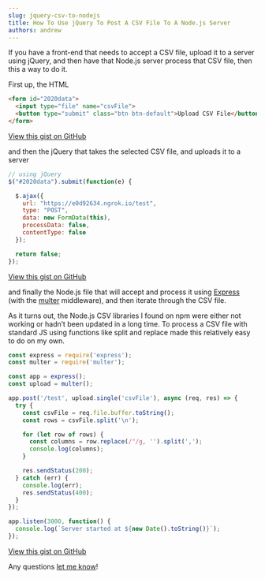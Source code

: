 ```yaml
---
slug: jquery-csv-to-nodejs
title: How To Use jQuery To Post A CSV File To A Node.js Server
authors: andrew
---
```


If you have a front-end that needs to accept a CSV file, upload it to a server using jQuery, and then have that Node.js server process that CSV file, then this a way to do it.

<!--truncate-->

First up, the HTML

```html title="index.html"
<form id="2020data">
  <input type="file" name="csvFile">
  <button type="submit" class="btn btn-default">Upload CSV File</button>
</form>
```

[View this gist on GitHub](https://gist.github.com/magician11/94e7e900b9b390fb4a53b1d32cc38476#file-index-html)

and then the jQuery that takes the selected CSV file, and uploads it to a server

```js title="front-end.js"
// using jQuery
$("#2020data").submit(function(e) {

  $.ajax({
    url: "https://e0d92634.ngrok.io/test",
    type: "POST",
    data: new FormData(this),
    processData: false,
    contentType: false
  });

  return false;
});
```

[View this gist on GitHub](https://gist.github.com/magician11/94e7e900b9b390fb4a53b1d32cc38476#file-front-end-js)

and finally the Node.js file that will accept and process it using [Express](https://expressjs.com/) (with the [multer](https://github.com/expressjs/multer) middleware), and then iterate through the CSV file.

As it turns out, the Node.js CSV libraries I found on npm were either not working or hadn’t been updated in a long time. To process a CSV file with standard JS using functions like split and replace made this relatively easy to do on my own.

```js title="server-side.js"
const express = require('express');
const multer = require('multer');

const app = express();
const upload = multer();

app.post('/test', upload.single('csvFile'), async (req, res) => {
  try {
    const csvFile = req.file.buffer.toString();
    const rows = csvFile.split('\n');

    for (let row of rows) {
      const columns = row.replace(/"/g, '').split(',');
      console.log(columns);
    }

    res.sendStatus(200);
  } catch (err) {
    console.log(err);
    res.sendStatus(400);
  }
});

app.listen(3000, function() {
  console.log(`Server started at ${new Date().toString()}`);
});
```

[View this gist on GitHub](https://gist.github.com/magician11/94e7e900b9b390fb4a53b1d32cc38476#file-server-side-js)

Any questions [let me know](/contact)!